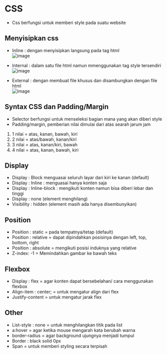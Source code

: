 # CSS
-	Css berfungsi untuk memberi style pada suatu website
## Menyisipkan css
-	Inline : dengan menyisipkan langsung pada tag html
<br> ![image](https://user-images.githubusercontent.com/85721388/192086857-31e9c213-c77e-4bb2-9109-c69de2d7912e.png)

-	Internal : dalam satu file html namun mmenggunakan tag style tersendiri
<br>![image](https://user-images.githubusercontent.com/85721388/192086841-864c5d73-c358-4dbb-a615-c1e5ffd3b5e1.png)
 
-	External : dengan membuat file khusus dan disambungkan dengan file html
<br> ![image](https://user-images.githubusercontent.com/85721388/192086836-77c80c3b-81b2-4cad-a6f0-96c2186b7c19.png)

 
## Syntax CSS dan Padding/Margin
-	Selector berfungsi untuk menseleksi bagian mana yang akan diberi style
-	Padding/margin, pemberian nilai dimulai dari atas searah jarum jam
  1.	1 nilai = atas, kanan, bawah, kiri
  2.	2 nilai = atas/bawah, kanan/kiri
  3.	3 nilai = atas, kanan/kiri, bawah
  4.	4 nilai = atas, kanan, bawah, kiri
## Display
-	Display : Block  menguasai seluruh layar dari kiri ke kanan (default)
-	Display : Inline : menguasai hanya konten saja 
-	Display : Inline-block : mengikuti konten namun bisa diberi lebar dan tinggi
-	Display : none (element menghilang)
-	Visibility : hidden (element masih ada hanya disembunyikan)

## Position
-	Position : static = pada tempatnya/tetap (default)
-	Position : relative = dapat dipindahkan posisinya dengan left, top, bottom, right
-	Position : absolute = mengikuti posisi induknya yang relative
-	Z-index: -1 = Memindahkan gambar ke bawah teks

## Flexbox
-	Display : flex = agar konten dapat bersebelahan/ cara menggunakan flexbox
-	Align-item : center; = untuk mengatur align dari flex
-	Justify-content = untuk mengatur jarak flex

## Other
-	List-style : none = untuk menghilangkan titik pada list  
-	a:hover = agar ketika mouse mengarah kata berubah warna
-	border-radius = agar background ujungnya menjadi tumpul
-	Border : black solid 0px
-	Span = untuk memberi styling secara terpisah
